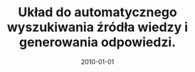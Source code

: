 ---
# Documentation: https://wowchemy.com/docs/managing-content/

title: Układ do automatycznego wyszukiwania źródła wiedzy i generowania odpowiedzi.
subtitle: ''
summary: ''
authors:
- kazienko
- Grzegorz Kukła
tags: []
categories: []
date: '2010-01-01'
lastmod: 2022-10-07T05:49:29Z
featured: false
draft: false

# Featured image
# To use, add an image named `featured.jpg/png` to your page's folder.
# Focal points: Smart, Center, TopLeft, Top, TopRight, Left, Right, BottomLeft, Bottom, BottomRight.
image:
  caption: ''
  focal_point: ''
  preview_only: false

# Projects (optional).
#   Associate this post with one or more of your projects.
#   Simply enter your project's folder or file name without extension.
#   E.g. `projects = ["internal-project"]` references `content/project/deep-learning/index.md`.
#   Otherwise, set `projects = []`.
projects: []
publishDate: '2022-10-07T05:49:27.910366Z'
publication_types:
- '0'
abstract: ''
publication: ''
---